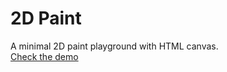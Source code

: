 # 2D Paint
A minimal 2D paint playground with HTML canvas.  
[Check the demo](https://codepen.io/amirmp3/pen/zYEvvOy)
